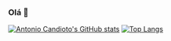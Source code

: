 ### Olá 🙂
[![Antonio Candioto's GitHub stats](https://github-readme-stats.vercel.app/api?username=antoniolpcan&show_icons=true&theme=gruvbox)](https://github.com/antoniolpcan/github-readme-stats)
[![Top Langs](https://github-readme-stats.vercel.app/api/top-langs/?username=antoniolpcan&show_icons=true&theme=gruvbox)](https://github.com/antoniolpcan/github-readme-stats)